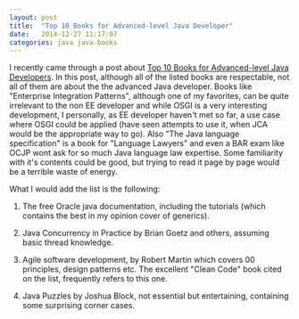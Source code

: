 ```yaml
---
layout: post
title:  "Top 10 Books for Advanced-level Java Developer"
date:   2014-12-27 11:17:07
categories: java java-books
---
```


I recently came through a post about [Top 10 Books for Advanced-level Java Developers](http://java.dzone.com/articles/top-10-books-advanced-level). In this post, although all of the listed books are respectable, not all of them are about the the advanced Java developer. Books like "Enterprise Integration Patterns", although one of my favorites, can be quite irrelevant to the non EE developer and while OSGI is a very interesting development, I personally, as EE developer haven't met so far, a use case where OSGI could be applied (have seen attempts to use it, when JCA would be the appropriate way to go). Also "The Java language specification" is a book for "Language Lawyers" and even a BAR exam like OCJP wont ask for so much Java language law expertise. Some familiarity with it's contents could be good, but trying to read it page by page would be a terrible waste of energy.

What I would add the list is the following:

1. The free Oracle java documentation, including the tutorials (which contains the best in my opinion cover of generics).

2. Java Concurrency in Practice by Brian Goetz and others, assuming basic thread knowledge.

3. Agile software development, by Robert Martin which covers 00 principles, design patterns etc. The excellent "Clean Code" book cited on the list, frequently refers to this one.

4. Java Puzzles by Joshua Block, not essential but entertaining, containing some surprising corner cases.


